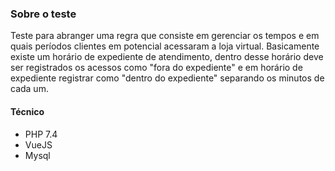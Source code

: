 ### Sobre o teste
Teste para abranger uma regra que consiste em gerenciar os tempos e em quais períodos clientes em potencial acessaram a loja virtual. Basicamente existe um horário de expediente de atendimento, dentro desse horário deve ser registrados os acessos como "fora do expediente" e em horário de expediente registrar como "dentro do expediente" separando os minutos de cada um.

#### Técnico
- PHP 7.4
- VueJS
- Mysql
